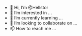 - 👋 Hi, I’m @Hellstor
- 👀 I’m interested in ...
- 🌱 I’m currently learning ...
- 💞️ I’m looking to collaborate on ...
- 📫 How to reach me ...

<!---
Hellstor/Hellstor is a ✨ special ✨ repository because its `README.md` (this file) appears on your GitHub profile.
You can click the Preview link to take a look at your changes.
--->
